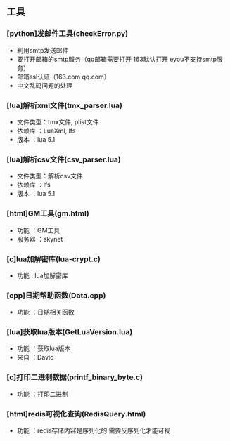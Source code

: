 ## 工具

### [python]发邮件工具(checkError.py)
* 利用smtp发送邮件
* 要打开邮箱的smtp服务（qq邮箱需要打开 163默认打开 eyou不支持smtp服务）
* 邮箱ssl认证（163.com qq.com）
* 中文乱码问题的处理

### [lua]解析xml文件(tmx_parser.lua)
* 文件类型：tmx文件, plist文件
* 依赖库  ：LuaXml, lfs 
* 版本	  ：lua 5.1 

### [lua]解析csv文件(csv_parser.lua)
* 文件类型：解析csv文件
* 依赖库  ：lfs 
* 版本	  ：lua 5.1 

### [html]GM工具(gm.html)
* 功能    ：GM工具
* 服务器  ：skynet 

### [c]lua加解密库(lua-crypt.c)
* 功能    : lua加解密库

### [cpp]日期帮助函数(Data.cpp)
* 功能    ：日期相关函数

### [lua]获取lua版本(GetLuaVersion.lua)
* 功能    ：获取lua版本
* 来自    ：David

### [c]打印二进制数据(printf_binary_byte.c)
* 功能    ：打印二进制

### [html]redis可视化查询(RedisQuery.html)
* 功能    ：redis存储内容是序列化的 需要反序列化才能可视




